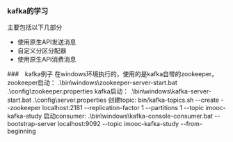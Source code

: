 ### kafka的学习

主要包括以下几部分
- 使用原生API发送消息
- 自定义分区分配器
- 使用原生API消费消息

###　kafka例子
在windows环境执行的，使用的是kafka自带的zookeeper。
zookeeper启动：
.\bin\windows\zookeeper-server-start.bat .\config\zookeeper.properties
kafka启动：
.\bin\windows\kafka-server-start.bat .\config\server.properties
创建topic:
bin/kafka-topics.sh --create --zookeeper localhost:2181 --replication-factor 1 --partitions 1 --topic imooc-kafka-study
启动consumer:
.\bin\windows\kafka-console-consumer.bat --bootstrap-server localhost:9092 --topic imooc-kafka-study --from-beginning

